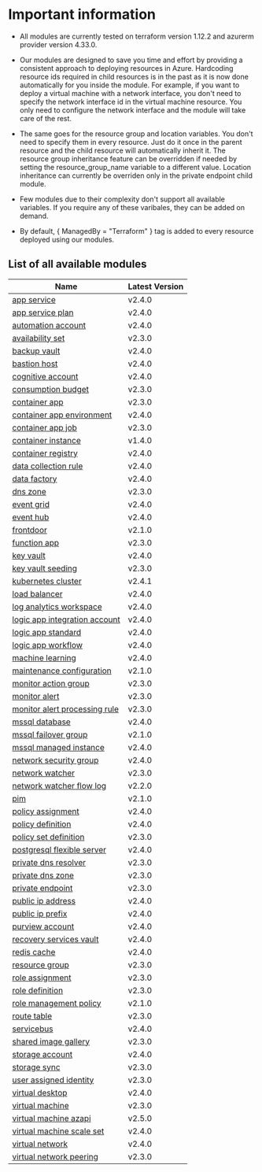 # Important information
* All modules are currently tested on terraform version 1.12.2 and azurerm provider version 4.33.0.

* Our modules are designed to save you time and effort by providing a consistent approach to deploying resources in Azure. Hardcoding resource ids required in child resources is in the past as it is now done automatically for you inside the module. For example, if you want to deploy a virtual machine with a network interface, you don't need to specify the network interface id in the virtual machine resource. You only need to configure the network interface and the module will take care of the rest.

* The same goes for the resource group and location variables. You don't need to specify them in every resource. Just do it once in the parent resource and the child resource will automatically inherit it. The resource group inheritance feature can be overridden if needed by setting the resource_group_name variable to a different value. Location inheritance can currently be overriden only in the private endpoint child module.

* Few modules due to their complexity don't support all available variables. If you require any of these varibales, they can be added on demand.

* By default, { ManagedBy = "Terraform" } tag is added to every resource deployed using our modules.

## List of all available modules


| Name | Latest Version |
| ---- | -------------- |
| [app service](./app-service/README.md) | v2.4.0 |
| [app service plan](./app-service-plan/README.md) | v2.4.0 |
| [automation account](./automation-account/README.md) | v2.4.0 |
| [availability set](./availability-set/README.md) | v2.3.0 |
| [backup vault](./backup-vault/README.md) | v2.4.0 |
| [bastion host](./bastion-host/README.md) | v2.4.0 |
| [cognitive account](./cognitive-account/README.md) | v2.4.0 |
| [consumption budget](./consumption-budget/README.md) | v2.3.0 |
| [container app](./container-app/README.md) | v2.3.0 |
| [container app environment](./container-app-environment/README.md) | v2.4.0 |
| [container app job](./container-app-job/README.md) | v2.3.0 |
| [container instance](./container-instance/README.md) | v1.4.0 |
| [container registry](./container-registry/README.md) | v2.4.0 |
| [data collection rule](./data-collection-rule/README.md) | v2.4.0 |
| [data factory](./data-factory/README.md) | v2.4.0 |
| [dns zone](./dns-zone/README.md) | v2.3.0 |
| [event grid](./event-grid/README.md) | v2.4.0 |
| [event hub](./event-hub/README.md) | v2.4.0 |
| [frontdoor](./frontdoor/README.md) | v2.1.0 |
| [function app](./function-app/README.md) | v2.3.0 |
| [key vault](./key-vault/README.md) | v2.4.0 |
| [key vault seeding](./key-vault-seeding/README.md) | v2.3.0 |
| [kubernetes cluster](./kubernetes-cluster/README.md) | v2.4.1 |
| [load balancer](./load-balancer/README.md) | v2.4.0 |
| [log analytics workspace](./log-analytics-workspace/README.md) | v2.4.0 |
| [logic app integration account](./logic-app-integration-account/README.md) | v2.4.0 |
| [logic app standard](./logic-app-standard/README.md) | v2.4.0 |
| [logic app workflow](./logic-app-workflow/README.md) | v2.4.0 |
| [machine learning](./machine-learning/README.md) | v2.4.0 |
| [maintenance configuration](./maintenance-configuration/README.md) | v2.1.0 |
| [monitor action group](./monitor-action-group/README.md) | v2.3.0 |
| [monitor alert](./monitor-alert/README.md) | v2.3.0 |
| [monitor alert processing rule](./monitor-alert-processing-rule/README.md) | v2.3.0 |
| [mssql database](./mssql-database/README.md) | v2.4.0 |
| [mssql failover group](./mssql-failover-group/README.md) | v2.1.0 |
| [mssql managed instance](./mssql-managed-instance/README.md) | v2.4.0 |
| [network security group](./network-security-group/README.md) | v2.4.0 |
| [network watcher](./network-watcher/README.md) | v2.3.0 |
| [network watcher flow log](./network-watcher-flow-log/README.md) | v2.2.0 |
| [pim](./pim/README.md) | v2.1.0 |
| [policy assignment](./policy-assignment/README.md) | v2.4.0 |
| [policy definition](./policy-definition/README.md) | v2.4.0 |
| [policy set definition](./policy-set-definition/README.md) | v2.3.0 |
| [postgresql flexible server](./postgresql-flexible-server/README.md) | v2.4.0 |
| [private dns resolver](./private-dns-resolver/README.md) | v2.3.0 |
| [private dns zone](./private-dns-zone/README.md) | v2.3.0 |
| [private endpoint](./private-endpoint/README.md) | v2.3.0 |
| [public ip address](./public-ip-address/README.md) | v2.4.0 |
| [public ip prefix](./public-ip-prefix/README.md) | v2.4.0 |
| [purview account](./purview-account/README.md) | v2.4.0 |
| [recovery services vault](./recovery-services-vault/README.md) | v2.4.0 |
| [redis cache](./redis-cache/README.md) | v2.4.0 |
| [resource group](./resource-group/README.md) | v2.3.0 |
| [role assignment](./role-assignment/README.md) | v2.3.0 |
| [role definition](./role-definition/README.md) | v2.3.0 |
| [role management policy](./role-management-policy/README.md) | v2.1.0 |
| [route table](./route-table/README.md) | v2.3.0 |
| [servicebus](./servicebus/README.md) | v2.4.0 |
| [shared image gallery](./shared-image-gallery/README.md) | v2.3.0 |
| [storage account](./storage-account/README.md) | v2.4.0 |
| [storage sync](./storage-sync/README.md) | v2.3.0 |
| [user assigned identity](./user-assigned-identity/README.md) | v2.3.0 |
| [virtual desktop](./virtual-desktop/README.md) | v2.4.0 |
| [virtual machine](./virtual-machine/README.md) | v2.3.0 |
| [virtual machine azapi](./virtual-machine-azapi/README.md) | v2.5.0 |
| [virtual machine scale set](./virtual-machine-scale-set/README.md) | v2.4.0 |
| [virtual network](./virtual-network/README.md) | v2.4.0 |
| [virtual network peering](./virtual-network-peering/README.md) | v2.3.0 |
